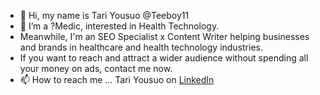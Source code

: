 - 👋 Hi, my name is Tari Yousuo @Teeboy11
- 👀 I’m a ?Medic, interested in Health Technology.
- Meanwhile, I'm an SEO Specialist x Content Writer helping businesses and brands in healthcare and health technology industries.
- If you want to reach and attract a wider audience without spending all your money on ads, contact me now.
- 📫 How to reach me ... Tari Yousuo on <a href="linkedin.com/in/tari-yousuo/" target="_blank">LinkedIn</a>

<!---
Teeboy11/Teeboy11 is a ✨ special ✨ repository because its `README.md` (this file) appears on your GitHub profile.
You can click the Preview link to take a look at your changes.
--->
